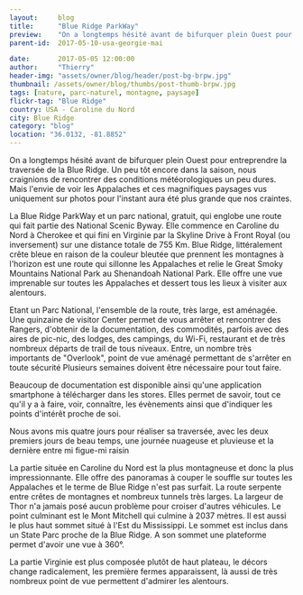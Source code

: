 ```yaml
---
layout:     blog
title:      "Blue Ridge ParkWay"
preview:    "On a longtemps hésité avant de bifurquer plein Ouest pour entreprendre la traversée de la Blue Ridge. Un peu tôt encore dans la... "
parent-id:  2017-05-10-usa-georgie-mai

date:       2017-05-05 12:00:00
author:     "Thierry"
header-img: "assets/owner/blog/header/post-bg-brpw.jpg"
thumbnail: /assets/owner/blog/thumbs/post-thumb-brpw.jpg
tags: [nature, parc-naturel, montagne, paysage]
flickr-tag: "Blue Ridge"
country: USA - Caroline du Nord
city: Blue Ridge
category: "blog"
location: "36.0132, -81.8852"
---
```



On a longtemps hésité avant de bifurquer plein Ouest pour entreprendre la traversée de la Blue Ridge. Un peu tôt encore dans la saison, nous craignions de rencontrer des conditions météorologiques un peu dures. Mais l'envie de voir les Appalaches et ces magnifiques paysages vus uniquement sur photos pour l'instant aura été plus grande que nos craintes. 

La Blue Ridge ParkWay et un parc national, gratuit, qui englobe une route qui fait partie des National Scenic Byway. Elle commence en Caroline du Nord à Cherokee et qui fini en Virginie par la Skyline Drive à Front Royal (ou inversement) sur une distance totale de 755 Km. Blue Ridge, littéralement crête bleue en raison de la couleur bleutée que prennent les montagnes à l'horizon est une route qui sillonne les Appalaches et relie le Great Smoky Mountains National Park au Shenandoah National Park. Elle offre une vue imprenable sur toutes les Appalaches et dessert tous les lieux à visiter aux alentours. 

Etant un Parc National, l'ensemble de la route, très large, est aménagée. Une quinzaine de visitor Center permet de vous arrêter et rencontrer des Rangers, d'obtenir de la documentation, des commodités, parfois avec des aires de pic-nic, des lodges, des campings, du Wi-Fi, restaurant et de très nombreux départs de trail de tous niveaux. Entre, un nombre très importants de "Overlook", point de vue aménagé permettant de s'arrêter en toute sécurité Plusieurs semaines doivent être nécessaire pour tout faire. 

Beaucoup de documentation est disponible ainsi qu'une application smartphone à télécharger dans les stores. Elles permet de savoir, tout ce qu'il y a à faire, voir, connaître, les évènements ainsi que d'indiquer les points d'intérêt proche de soi.

Nous avons mis quatre jours pour réaliser sa traversée, avec les deux premiers jours de beau temps, une journée nuageuse et pluvieuse et la dernière entre mi figue-mi raisin 

La partie située en Caroline du Nord est la plus montagneuse et donc la plus impressionnante. Elle offre des panoramas à couper le souffle sur toutes les Appalaches et le terme de Blue Ridge n'est pas surfait. La route serpente entre crêtes de montagnes et nombreux tunnels très larges. La largeur de Thor n'a jamais posé aucun problème pour croiser d'autres véhicules. Le point culminant est le Mont Mitchell qui culmine à 2037 mètres. Il est aussi le plus haut sommet situé à l'Est du Mississippi. Le sommet est inclus dans un State Parc proche de la Blue Ridge. A son sommet une plateforme permet d'avoir une vue à 360°.

La partie Virginie est plus composée plutôt de haut plateau, le décors change radicalement, les première fermes apparaissent, là aussi de très nombreux point de vue permettent d'admirer les alentours.